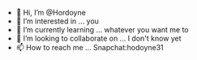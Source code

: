 - 👋 Hi, I’m @Hordoyne
- 👀 I’m interested in ... you 
- 🌱 I’m currently learning ... whatever you want me to
- 💞️ I’m looking to collaborate on ... I don't know yet
- 📫 How to reach me ... Snapchat:hodoyne31

<!---
Hordoyne/Hordoyne is a ✨ special ✨ repository because its `README.md` (this file) appears on your GitHub profile.
You can click the Preview link to take a look at your changes.
--->
